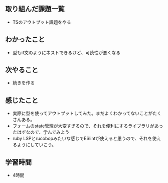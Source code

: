 ## 取り組んだ課題一覧
- TSのアウトプット課題をやる

## わかったこと
- 型もif文のようにネストできるけど、可読性が悪くなる

## 次やること
- 続きを作る

## 感じたこと
- 実際に型を使ってアウトプットしてみた。まだよくわかってないことがたくさんある。
- フォームのstate管理が大変すぎるので、それを便利にするライブラリがあったはずなので、学んでみよう
- ruby LSPとrucobopみたいな感じでESlintが使えると思うので、それを使えるようにしていこう。

## 学習時間
- 4時間